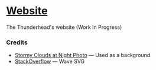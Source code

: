 # [Website](https://thunderhead.vivime.info)

The Thunderhead's website (Work In Progress)

### Credits
- [Stormy Clouds at Night Photo](https://unsplash.com/photos/pbxwxwfI0B4) — Used as a background
- [StackOverflow](https://stackoverflow.com/questions/59398259/inline-svg-in-css-doing-background-image) — Wave SVG
